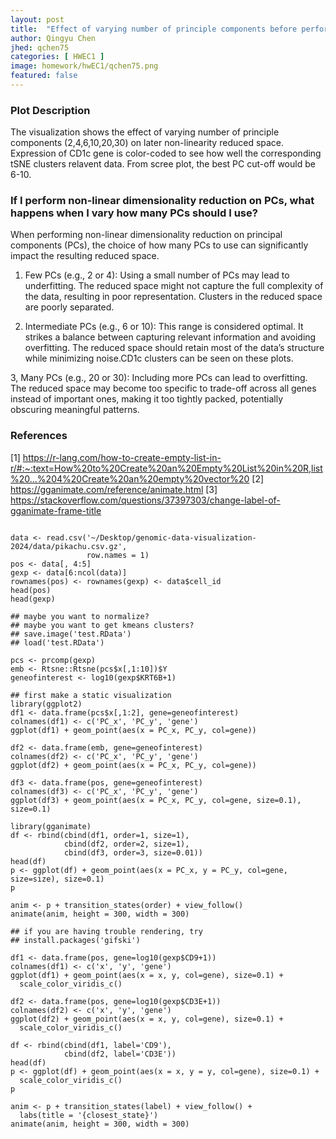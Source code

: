 ```yaml
---
layout: post
title:  "Effect of varying number of principle components before performing non-linear dimensional reduction"
author: Qingyu Chen
jhed: qchen75
categories: [ HWEC1 ]
image: homework/hwEC1/qchen75.png
featured: false
---
```

### Plot Description

The visualization shows the effect of varying number of principle components (2,4,6,10,20,30) on later non-linearity reduced space.
Expression of CD1c gene is color-coded to see how well the corresponding tSNE clusters relavent data.
From scree plot, the best PC cut-off would be 6-10.

### If I perform non-linear dimensionality reduction on PCs, what happens when I vary how many PCs should I use?

When performing non-linear dimensionality reduction on principal components (PCs), the choice of how many PCs to use can significantly impact the resulting reduced space. 

1. Few PCs (e.g., 2 or 4):
Using a small number of PCs may lead to underfitting. The reduced space might not capture the full complexity of the data, resulting in poor representation.
Clusters in the reduced space are poorly separated.

2. Intermediate PCs (e.g., 6 or 10):
This range is considered optimal. It strikes a balance between capturing relevant information and avoiding overfitting.
The reduced space should retain most of the data’s structure while minimizing noise.CD1c clusters can be seen on these plots.

3, Many PCs (e.g., 20 or 30):
Including more PCs can lead to overfitting. The reduced space may become too specific to trade-off across all genes instead of important ones, making it too tightly packed, potentially obscuring meaningful patterns.

### References
[1] https://r-lang.com/how-to-create-empty-list-in-r/#:~:text=How%20to%20Create%20an%20Empty%20List%20in%20R,list%20...%204%20Create%20an%20empty%20vector%20
[2] https://gganimate.com/reference/animate.html
[3] https://stackoverflow.com/questions/37397303/change-label-of-gganimate-frame-title


```{r}

data <- read.csv('~/Desktop/genomic-data-visualization-2024/data/pikachu.csv.gz', 
                 row.names = 1)
pos <- data[, 4:5]
gexp <- data[6:ncol(data)]
rownames(pos) <- rownames(gexp) <- data$cell_id
head(pos)
head(gexp)

## maybe you want to normalize?
## maybe you want to get kmeans clusters?
## save.image('test.RData') 
## load('test.RData')

pcs <- prcomp(gexp)
emb <- Rtsne::Rtsne(pcs$x[,1:10])$Y
geneofinterest <- log10(gexp$KRT6B+1)
  
## first make a static visualization 
library(ggplot2)
df1 <- data.frame(pcs$x[,1:2], gene=geneofinterest)
colnames(df1) <- c('PC_x', 'PC_y', 'gene')
ggplot(df1) + geom_point(aes(x = PC_x, PC_y, col=gene))

df2 <- data.frame(emb, gene=geneofinterest)
colnames(df2) <- c('PC_x', 'PC_y', 'gene')
ggplot(df2) + geom_point(aes(x = PC_x, PC_y, col=gene))

df3 <- data.frame(pos, gene=geneofinterest)
colnames(df3) <- c('PC_x', 'PC_y', 'gene')
ggplot(df3) + geom_point(aes(x = PC_x, PC_y, col=gene, size=0.1), size=0.1)

library(gganimate)
df <- rbind(cbind(df1, order=1, size=1), 
            cbind(df2, order=2, size=1),
            cbind(df3, order=3, size=0.01))
head(df)
p <- ggplot(df) + geom_point(aes(x = PC_x, y = PC_y, col=gene, size=size), size=0.1)
p

anim <- p + transition_states(order) + view_follow()
animate(anim, height = 300, width = 300)

## if you are having trouble rendering, try
## install.packages('gifski')

df1 <- data.frame(pos, gene=log10(gexp$CD9+1))
colnames(df1) <- c('x', 'y', 'gene')
ggplot(df1) + geom_point(aes(x = x, y, col=gene), size=0.1) +
  scale_color_viridis_c()

df2 <- data.frame(pos, gene=log10(gexp$CD3E+1))
colnames(df2) <- c('x', 'y', 'gene')
ggplot(df2) + geom_point(aes(x = x, y, col=gene), size=0.1) +
  scale_color_viridis_c()

df <- rbind(cbind(df1, label='CD9'), 
            cbind(df2, label='CD3E'))
head(df)
p <- ggplot(df) + geom_point(aes(x = x, y = y, col=gene), size=0.1) +
  scale_color_viridis_c()
p

anim <- p + transition_states(label) + view_follow() +
  labs(title = '{closest_state}') 
animate(anim, height = 300, width = 300)





```

